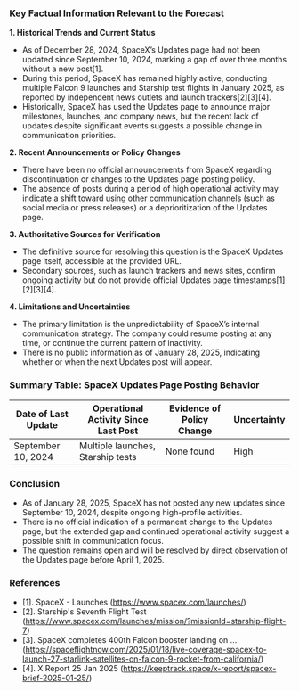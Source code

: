 ### Key Factual Information Relevant to the Forecast

**1. Historical Trends and Current Status**
- As of December 28, 2024, SpaceX’s Updates page had not been updated since September 10, 2024, marking a gap of over three months without a new post[1].
- During this period, SpaceX has remained highly active, conducting multiple Falcon 9 launches and Starship test flights in January 2025, as reported by independent news outlets and launch trackers[2][3][4].
- Historically, SpaceX has used the Updates page to announce major milestones, launches, and company news, but the recent lack of updates despite significant events suggests a possible change in communication priorities.

**2. Recent Announcements or Policy Changes**
- There have been no official announcements from SpaceX regarding discontinuation or changes to the Updates page posting policy.
- The absence of posts during a period of high operational activity may indicate a shift toward using other communication channels (such as social media or press releases) or a deprioritization of the Updates page.

**3. Authoritative Sources for Verification**
- The definitive source for resolving this question is the SpaceX Updates page itself, accessible at the provided URL.
- Secondary sources, such as launch trackers and news sites, confirm ongoing activity but do not provide official Updates page timestamps[1][2][3][4].

**4. Limitations and Uncertainties**
- The primary limitation is the unpredictability of SpaceX’s internal communication strategy. The company could resume posting at any time, or continue the current pattern of inactivity.
- There is no public information as of January 28, 2025, indicating whether or when the next Updates post will appear.

### Summary Table: SpaceX Updates Page Posting Behavior

| Date of Last Update | Operational Activity Since Last Post | Evidence of Policy Change | Uncertainty |
|---------------------|--------------------------------------|--------------------------|-------------|
| September 10, 2024  | Multiple launches, Starship tests    | None found               | High        |

### Conclusion

- As of January 28, 2025, SpaceX has not posted any new updates since September 10, 2024, despite ongoing high-profile activities.
- There is no official indication of a permanent change to the Updates page, but the extended gap and continued operational activity suggest a possible shift in communication focus.
- The question remains open and will be resolved by direct observation of the Updates page before April 1, 2025.

### References

- [1]. SpaceX - Launches (https://www.spacex.com/launches/)
- [2]. Starship's Seventh Flight Test (https://www.spacex.com/launches/mission/?missionId=starship-flight-7)
- [3]. SpaceX completes 400th Falcon booster landing on ... (https://spaceflightnow.com/2025/01/18/live-coverage-spacex-to-launch-27-starlink-satellites-on-falcon-9-rocket-from-california/)
- [4]. X Report 25 Jan 2025 (https://keeptrack.space/x-report/spacex-brief-2025-01-25/)